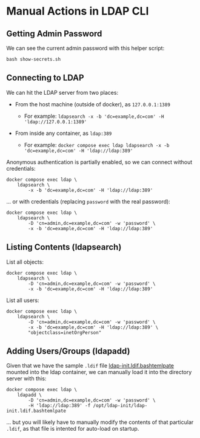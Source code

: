 # Manual Actions in LDAP CLI

## Getting Admin Password

We can see the current admin password with this helper script:

```
bash show-secrets.sh
```

## Connecting to LDAP

We can hit the LDAP server from two places:

* From the host machine (outside of docker), as `127.0.0.1:1389`
    * For example: `ldapsearch -x -b 'dc=example,dc=com' -H 'ldap://127.0.0.1:1389'`

* From inside any container, as `ldap:389`
    * For example: `docker compose exec ldap ldapsearch -x -b 'dc=example,dc=com' -H 'ldap://ldap:389'`

Anonymous authentication is partially enabled, so we can connect without credentials:

```
docker compose exec ldap \
    ldapsearch \
        -x -b 'dc=example,dc=com' -H 'ldap://ldap:389'

```

... or with credentials (replacing `password` with the real password):

```
docker compose exec ldap \
    ldapsearch \
        -D 'cn=admin,dc=example,dc=com' -w 'password' \
        -x -b 'dc=example,dc=com' -H 'ldap://ldap:389'
```

## Listing Contents (ldapsearch)

List all objects:

```
docker compose exec ldap \
    ldapsearch \
        -D 'cn=admin,dc=example,dc=com' -w 'password' \
        -x -b 'dc=example,dc=com' -H 'ldap://ldap:389'
```

List all users:

```
docker compose exec ldap \
    ldapsearch \
        -D 'cn=admin,dc=example,dc=com' -w 'password' \
        -x -b 'dc=example,dc=com' -H 'ldap://ldap:389' \
        "objectclass=inetOrgPerson"
```

## Adding Users/Groups (ldapadd)

Given that we have the sample `.ldif` file [ldap-init.ldif.bashtemlpate](ldap/ldap-init.ldif.bashtemlpate)
mounted into the ldap container, we can manually load it into the directory server with this:

```
docker compose exec ldap \
    ldapadd \
        -D 'cn=admin,dc=example,dc=com' -w 'password' \
        -H 'ldap://ldap:389' -f /opt/ldap-init/ldap-init.ldif.bashtemlpate
```

... but you will likely have to manually modify the contents of that particular `.ldif`,
as that file is intented for auto-load on startup.
